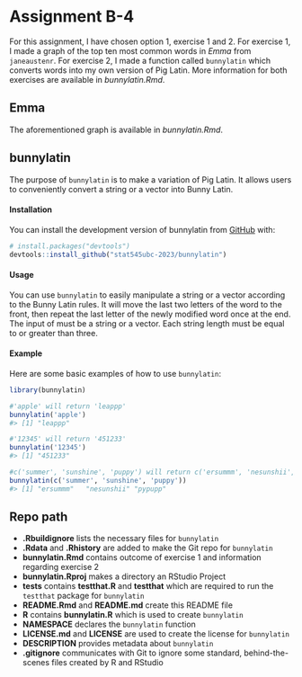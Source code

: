 
<!-- README.md is generated from README.Rmd. Please edit that file -->

# Assignment B-4

For this assignment, I have chosen option 1, exercise 1 and 2. For
exercise 1, I made a graph of the top ten most common words in *Emma*
from `janeaustenr`. For exercise 2, I made a function called
`bunnylatin` which converts words into my own version of Pig Latin. More
information for both exercises are available in *bunnylatin.Rmd*.

## Emma

The aforementioned graph is available in *bunnylatin.Rmd*.

## bunnylatin

<!-- badges: start -->
<!-- badges: end -->

The purpose of `bunnylatin` is to make a variation of Pig Latin. It
allows users to conveniently convert a string or a vector into Bunny
Latin.

#### Installation

You can install the development version of bunnylatin from
[GitHub](https://github.com/) with:

``` r
# install.packages("devtools")
devtools::install_github("stat545ubc-2023/bunnylatin")
```

#### Usage

You can use `bunnylatin` to easily manipulate a string or a vector
according to the Bunny Latin rules. It will move the last two letters of
the word to the front, then repeat the last letter of the newly modified
word once at the end. The input of must be a string or a vector. Each
string length must be equal to or greater than three.

#### Example

Here are some basic examples of how to use `bunnylatin`:

``` r
library(bunnylatin)

#'apple' will return 'leappp'
bunnylatin('apple')
#> [1] "leappp"

#'12345' will return '451233'
bunnylatin('12345')
#> [1] "451233"

#c('summer', 'sunshine', 'puppy') will return c('ersummm', 'nesunshii', 'pypupp')
bunnylatin(c('summer', 'sunshine', 'puppy'))
#> [1] "ersummm"   "nesunshii" "pypupp"
```

## Repo path

- **.Rbuildignore** lists the necessary files for `bunnylatin`
- **.Rdata** and **.Rhistory** are added to make the Git repo for
  `bunnylatin`
- **bunnylatin.Rmd** contains outcome of exercise 1 and information
  regarding exercise 2
- **bunnylatin.Rproj** makes a directory an RStudio Project
- **tests** contains **testthat.R** and **testthat** which are required
  to run the `testthat` package for `bunnylatin`
- **README.Rmd** and **README.md** create this README file
- **R** contains **bunnylatin.R** which is used to create `bunnylatin`
- **NAMESPACE** declares the `bunnylatin` function
- **LICENSE.md** and **LICENSE** are used to create the license for
  `bunnylatin`
- **DESCRIPTION** provides metadata about `bunnylatin`
- **.gitignore** communicates with Git to ignore some standard,
  behind-the-scenes files created by R and RStudio
